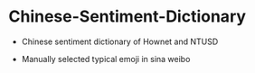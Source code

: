 # Chinese-Sentiment-Dictionary
* Chinese sentiment dictionary of Hownet and NTUSD

* Manually selected typical emoji in sina weibo
